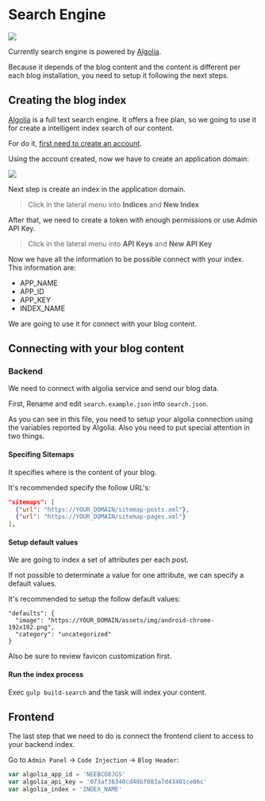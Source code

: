 # Search Engine

![](preview.png)

Currently search engine is powered by [Algolia](https://www.algolia.com/).

Because it depends of the blog content and the content is different per each blog installation, you need to setup it following the next steps.

## Creating the blog index

[Algolia](https://www.algolia.com/) is a full text search engine. It offers a free plan, so we going to use it for create a intelligent index search of our content.

For do it, [first need to create an account](https://www.algolia.com/users/sign_up).

Using the account created, now we have to create an application domain:

![](new-application.png)

Next step is create an index in the application domain.

> Click in the lateral menu into **Indices** and **New Index**

After that, we need to create a token with enough permissions or use Admin API Key.

> Click in the lateral menu into **API Keys** and **New API Key**

Now we have all the information to be possible connect with your index. This information are:

- APP_NAME
- APP_ID
- APP_KEY
- INDEX_NAME

We are going to use it for connect with your blog content.

## Connecting with your blog content

### Backend

We need to connect with algolia service and send our blog data.

First, Rename and edit `search.example.json` into `search.json`.

As you can see in this file, you need to setup your algolia connection using the variables reported by Algolia. Also you need to put special attention in two things.

#### Specifing Sitemaps

It specifies where is the content of your blog.

It's recommended specify the follow URL's:

```json
"sitemaps": [
  {"url": "https://YOUR_DOMAIN/sitemap-posts.xml"},
  {"url": "https://YOUR_DOMAIN/sitemap-pages.xml"}
],
```

#### Setup default values

We are going to index a set of attributes per each post.

If not possible to determinate a value for one attribute, we can specify a default values.

It's recommended to setup the follow default values:

```
"defaults": {
  "image": "https://YOUR_DOMAIN/assets/img/android-chrome-192x192.png",
  "category": "uncategorized"
}
```

Also be sure to review favicon customization first.

#### Run the index process

Exec `gulp build-search` and the task will index your content.

## Frontend

The last step that we need to do is connect the frontend client to access to your backend index.

Go to `Admin Panel` → `Code Injection` → `Blog Header`:

```js
var algolia_app_id = 'NEEBCO8JGS'
var algolia_api_key = '073af38340cd40bf083a7d43401ce06c'
var algolia_index = 'INDEX_NAME'
```
